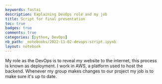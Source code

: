 ```yaml
---
keywords: fastai
description: Explaining DevOps role and my job
title: Script for final presentation
toc: true 
badges: true
comments: true
categories: [python, DevOps]
nb_path: _notebooks/2022-11-02-devops-script.ipynb
layout: notebook
---
```


<!--
#################################################
### THIS FILE WAS AUTOGENERATED! DO NOT EDIT! ###
#################################################
# file to edit: _notebooks/2022-11-02-devops-script.ipynb
-->

<div class="container" id="notebook-container">
        
<div class="cell border-box-sizing text_cell rendered"><div class="inner_cell">
<div class="text_cell_render border-box-sizing rendered_html">
<p>My role as the DevOps is to reveal my website to the internet, this process is known as deployment. I work in AWS, a platform used to host the backend. Whenever my group makes changes to our project my job is to make sure it's up to date.</p>

</div>
</div>
</div>
</div>
 

